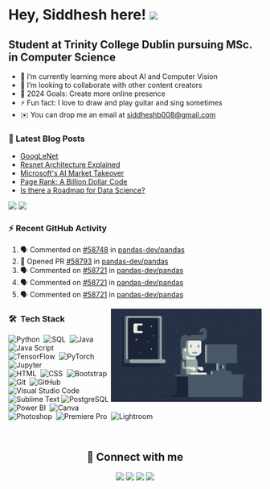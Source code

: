 # Hey, Siddhesh here! <img src="https://media.giphy.com/media/hvRJCLFzcasrR4ia7z/giphy.gif" width="5%">

## Student at Trinity College Dublin pursuing MSc. in Computer Science

- 🌱 I’m currently learning more about AI and Computer Vision
- 👯 I’m looking to collaborate with other content creators
- 🥅 2024 Goals: Create more online presence
- ⚡ Fun fact: I love to draw and play guitar and sing sometimes
- ✉️ You can drop me an email at siddheshb008@gmail.com

### 📕 Latest Blog Posts

<!-- BLOG-POST-LIST:START -->
- [GoogLeNet](https://sidddhesh.hashnode.dev/googlenet)
- [Resnet Architecture Explained](https://sidddhesh.hashnode.dev/resnet-architecture-explained)
- [Microsoft&#39;s AI Market Takeover](https://sidddhesh.hashnode.dev/microsofts-ai-market-takeover)
- [Page Rank: A Billion Dollar Code](https://sidddhesh.hashnode.dev/page-rank-a-billion-dollar-code)
- [Is there a Roadmap for Data Science?](https://sidddhesh.hashnode.dev/is-there-a-roadmap-for-data-science)
<!-- BLOG-POST-LIST:END -->

 <a href="https://medium.com/@siddheshb008"><img src="https://img.shields.io/badge/-Medium%20Blog-333333?style=flat-square&logo=Medium&logoColor=white"/></a>
 <a href="https://sidddhesh.hashnode.dev/"><img src="https://img.shields.io/badge/-Hashnode%20Blog-2962FF?style=flat-square&logo=Hashnode&logoColor=white"/></a>

### ⚡ Recent GitHub Activity

<!--START_SECTION:activity-->
1. 🗣 Commented on [#58748](https://github.com/pandas-dev/pandas/issues/58748#issuecomment-2119455569) in [pandas-dev/pandas](https://github.com/pandas-dev/pandas)
2. 💪 Opened PR [#58793](https://github.com/pandas-dev/pandas/pull/58793) in [pandas-dev/pandas](https://github.com/pandas-dev/pandas)
3. 🗣 Commented on [#58721](https://github.com/pandas-dev/pandas/issues/58721#issuecomment-2116358913) in [pandas-dev/pandas](https://github.com/pandas-dev/pandas)
4. 🗣 Commented on [#58721](https://github.com/pandas-dev/pandas/issues/58721#issuecomment-2113693526) in [pandas-dev/pandas](https://github.com/pandas-dev/pandas)
5. 🗣 Commented on [#58721](https://github.com/pandas-dev/pandas/issues/58721#issuecomment-2112378858) in [pandas-dev/pandas](https://github.com/pandas-dev/pandas)
<!--END_SECTION:activity-->

<img alt="Night Coding" src="https://raw.githubusercontent.com/AVS1508/AVS1508/master/assets/Night-Coding.gif" align="right"/>

### 🛠 &nbsp;Tech Stack

![Python](https://img.shields.io/badge/-Python-333333?style=flat&logo=python)&nbsp;
![SQL](https://img.shields.io/badge/-SQL-333333?style=flat&logo=sqlite)&nbsp;
![Java](https://img.shields.io/badge/-Java-333333?style=flat&logo=Java&logoColor=FFA518)&nbsp;
![Java Script](https://img.shields.io/badge/-Java%20Script-333333?style=flat&logo=JavaScript&logoColor=F7DF1E)&nbsp;\
![TensorFlow](https://img.shields.io/badge/-Tensorflow-333333?style=flat&logo=TensorFlow)&nbsp;
![PyTorch](https://img.shields.io/badge/-PyTorch-333333?style=flat&logo=PyTorch)&nbsp;
![Jupyter](https://img.shields.io/badge/-Jupyter-333333?style=flat&logo=Jupyter)\
![HTML](https://img.shields.io/badge/-HTML-333333?style=flat&logo=HTML5)&nbsp;
![CSS](https://img.shields.io/badge/-CSS-333333?style=flat&logo=CSS3&logoColor=1572B6)&nbsp;
![Bootstrap](https://img.shields.io/badge/-Bootstrap-333333?style=flat&logo=bootstrap&logoColor=563D7C)\
![Git](https://img.shields.io/badge/-Git-333333?style=flat&logo=git)&nbsp;
![GitHub](https://img.shields.io/badge/-GitHub-333333?style=flat&logo=github)&nbsp;
![Visual Studio Code](https://img.shields.io/badge/-VS%20Code-333333?style=flat&logo=visual-studio-code&logoColor=007ACC)\
![Sublime Text](https://img.shields.io/badge/-SublimeText-333333?style=flat&logo=sublimetext)
![PostgreSQL](https://img.shields.io/badge/-Postgre-333333?style=flat&logo=PostgreSQL)
![Power BI](https://img.shields.io/badge/-Power%20BI-333333?style=flat&logo=powerbi)&nbsp;
![Canva](https://img.shields.io/badge/-Canva-333333?style=flat&logo=canva)\
![Photoshop](https://img.shields.io/badge/-Photoshop-333333?style=flat&logo=adobe-photoshop)&nbsp;
![Premiere Pro](https://img.shields.io/badge/-Premiere%20Pro-333333?style=flat&logo=adobe-premiere-pro)&nbsp;
![Lightroom](https://img.shields.io/badge/-Lightroom-333333?style=flat&logo=adobe-lightroom)



<br>
<h2 align="center">👋 Connect with me</h2>
<p align="center">
<a href="https://linkedin.com/in/siddheshbangar"><img src="https://img.shields.io/badge/-Siddhesh%20Bangar-0077B5?style=flat-square&logo=Linkedin&logoColor=white"/></a>
<a href="https://instagram.com/thatsiddhesh"><img src="https://img.shields.io/badge/-@thatsiddhesh-E4405F?style=flat-square&logo=Instagram&logoColor=white"/></a>
<a href="https://twitter.com/siddddhesh"><img src="https://img.shields.io/badge/-@siddddhesh-1DA1F2?style=flat-square&logo=Twitter&logoColor=white"/></a>
<a href="siddheshb008@gmail.com"><img src="https://img.shields.io/badge/-siddheshb008@gmail.com-D14836?style=flat-square&logo=Gmail&logoColor=white"/></a>
</p>
